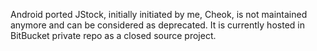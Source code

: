 Android ported JStock, initially initiated by me, Cheok, is not maintained anymore and can be considered as deprecated. It is currently hosted in BitBucket private repo as a closed source project.
